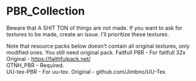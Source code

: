 # PBR_Collection
Beware that A SHIT TON of things are not made.
If you want to ask for textures to be made, create an issue. I'll prioritize these textures.

Note that resource packs below doesn't contain all original textures, only modified ones. You still need original pack.
Faitfull PBR - For faitfull 32x  Original - https://faithfulpack.net/ <br>
GTNH_PBR - Required.<br>
UU-tex-PBR - For uu-tex. Original - github.com/Jimbno/UU-Tex <br>
